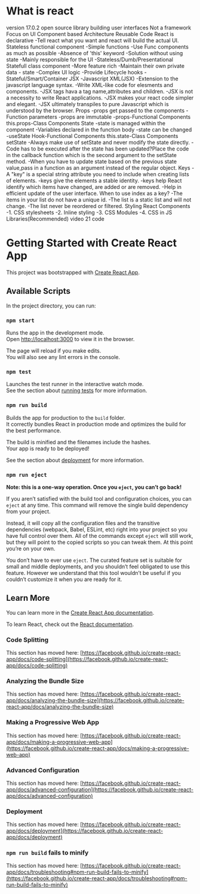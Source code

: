 # What is react

version 17.0.2
open source library building user interfaces
Not a framework
Focus on UI
Component based Architecture
Reusable Code
React is declarative
 -Tell react what you want and react will build the actual UI.
Stateless functional component
 -Simple functions
 -Use Func components as much as possible
 -Absence of 'this' keyword
 -Solution without using state
 -Mainly responsible for the UI
 -Stateless/Dumb/Presentational
Statefull class component
 -More feature rich
 -Maintain their own private data - state
 -Complex UI logic
 -Provide Lifecycle hooks
 -Stateful/Smart/Container
 JSX
  -Javascript XML(JSX) -Extension to the javascript language syntax.
  -Write XML-like code for elesments and components.
  -JSX tags hava a tag name,attributes and children.
  -JSX is not a necessity to write React applications.
  -JSX makes your react code simpler and elegant.
  -JSX ultimately transpiles to pure Javascript which is understood by the 
   browser.
 Props
  -props get passed to the components
  -Function parameters
  -props are immutable
  -props-Functional Components
   this.props-Class Components
 State
  -state is managed within the component
  -Variables declared in the function body
  -state can be changed
  -useState Hook-Functional Components
   this.state-Class Components
 setState
  -Always make use of setState and never modify the state directly.
  -Code has to be executed after the state has been updated?Place the code in
   the callback function which is the second argument to the setState method.
  -When you have to update state based on the previous state value,pass in a
   function as an argument instead of the regular object.
 Keys
  -A "key" is a special string attribute you need to include when creating lists 
   of elements.
  -keys give the elements a stable identity.
  -keys help React identify which items have changed, are added or are removed.
  -Help in efficient update of the user interface.
 When to use index as a key?
  -The items in your list do not have a unique id.
  -The list is a static list and will not change.
  -The list never be reordered or filtered.
 Styling React Components
  -1. CSS stylesheets
  -2. Inline styling
  -3. CSS Modules
  -4. CSS in JS Libraries(Recommended)
  video 21 code
# Getting Started with Create React App

This project was bootstrapped with [Create React App](https://github.com/facebook/create-react-app).

## Available Scripts

In the project directory, you can run:

### `npm start`

Runs the app in the development mode.\
Open [http://localhost:3000](http://localhost:3000) to view it in the browser.

The page will reload if you make edits.\
You will also see any lint errors in the console.

### `npm test`

Launches the test runner in the interactive watch mode.\
See the section about [running tests](https://facebook.github.io/create-react-app/docs/running-tests) for more information.

### `npm run build`

Builds the app for production to the `build` folder.\
It correctly bundles React in production mode and optimizes the build for the best performance.

The build is minified and the filenames include the hashes.\
Your app is ready to be deployed!

See the section about [deployment](https://facebook.github.io/create-react-app/docs/deployment) for more information.

### `npm run eject`

**Note: this is a one-way operation. Once you `eject`, you can’t go back!**

If you aren’t satisfied with the build tool and configuration choices, you can `eject` at any time. This command will remove the single build dependency from your project.

Instead, it will copy all the configuration files and the transitive dependencies (webpack, Babel, ESLint, etc) right into your project so you have full control over them. All of the commands except `eject` will still work, but they will point to the copied scripts so you can tweak them. At this point you’re on your own.

You don’t have to ever use `eject`. The curated feature set is suitable for small and middle deployments, and you shouldn’t feel obligated to use this feature. However we understand that this tool wouldn’t be useful if you couldn’t customize it when you are ready for it.

## Learn More

You can learn more in the [Create React App documentation](https://facebook.github.io/create-react-app/docs/getting-started).

To learn React, check out the [React documentation](https://reactjs.org/).

### Code Splitting

This section has moved here: [https://facebook.github.io/create-react-app/docs/code-splitting](https://facebook.github.io/create-react-app/docs/code-splitting)

### Analyzing the Bundle Size

This section has moved here: [https://facebook.github.io/create-react-app/docs/analyzing-the-bundle-size](https://facebook.github.io/create-react-app/docs/analyzing-the-bundle-size)

### Making a Progressive Web App

This section has moved here: [https://facebook.github.io/create-react-app/docs/making-a-progressive-web-app](https://facebook.github.io/create-react-app/docs/making-a-progressive-web-app)

### Advanced Configuration

This section has moved here: [https://facebook.github.io/create-react-app/docs/advanced-configuration](https://facebook.github.io/create-react-app/docs/advanced-configuration)

### Deployment

This section has moved here: [https://facebook.github.io/create-react-app/docs/deployment](https://facebook.github.io/create-react-app/docs/deployment)

### `npm run build` fails to minify

This section has moved here: [https://facebook.github.io/create-react-app/docs/troubleshooting#npm-run-build-fails-to-minify](https://facebook.github.io/create-react-app/docs/troubleshooting#npm-run-build-fails-to-minify)
